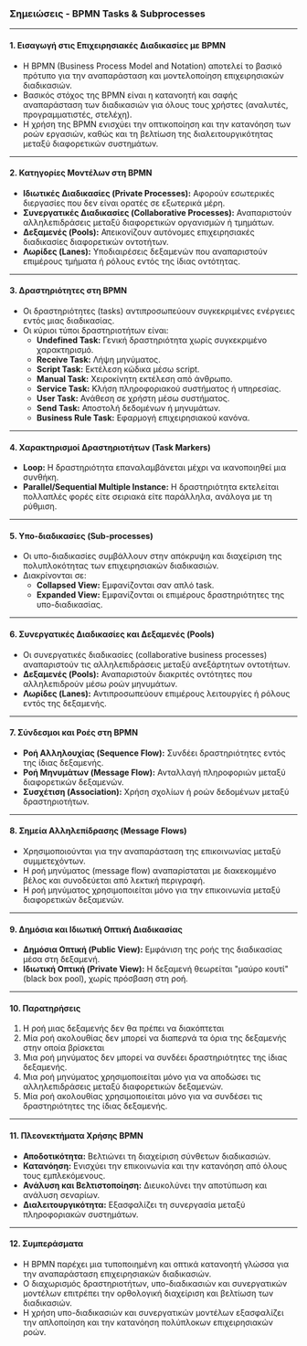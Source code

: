 ### Σημειώσεις - BPMN Tasks & Subprocesses

---

#### **1. Εισαγωγή στις Επιχειρησιακές Διαδικασίες με BPMN**
- Η BPMN (Business Process Model and Notation) αποτελεί το βασικό πρότυπο για την αναπαράσταση και μοντελοποίηση επιχειρησιακών διαδικασιών.
- Βασικός στόχος της BPMN είναι η κατανοητή και σαφής αναπαράσταση των διαδικασιών για όλους τους χρήστες (αναλυτές, προγραμματιστές, στελέχη).
- Η χρήση της BPMN ενισχύει την οπτικοποίηση και την κατανόηση των ροών εργασιών, καθώς και τη βελτίωση της διαλειτουργικότητας μεταξύ διαφορετικών συστημάτων.

---

#### **2. Κατηγορίες Μοντέλων στη BPMN**
- **Ιδιωτικές Διαδικασίες (Private Processes):** Αφορούν εσωτερικές διεργασίες που δεν είναι ορατές σε εξωτερικά μέρη.
- **Συνεργατικές Διαδικασίες (Collaborative Processes):** Αναπαριστούν αλληλεπιδράσεις μεταξύ διαφορετικών οργανισμών ή τμημάτων.
- **Δεξαμενές (Pools):** Απεικονίζουν αυτόνομες επιχειρησιακές διαδικασίες διαφορετικών οντοτήτων.
- **Λωρίδες (Lanes):** Υποδιαιρέσεις δεξαμενών που αναπαριστούν επιμέρους τμήματα ή ρόλους εντός της ίδιας οντότητας.

---

#### **3. Δραστηριότητες στη BPMN**
- Οι δραστηριότητες (tasks) αντιπροσωπεύουν συγκεκριμένες ενέργειες εντός μιας διαδικασίας.
- Οι κύριοι τύποι δραστηριοτήτων είναι:
  - **Undefined Task:** Γενική δραστηριότητα χωρίς συγκεκριμένο χαρακτηρισμό.
  - **Receive Task:** Λήψη μηνύματος.
  - **Script Task:** Εκτέλεση κώδικα μέσω script.
  - **Manual Task:** Χειροκίνητη εκτέλεση από άνθρωπο.
  - **Service Task:** Κλήση πληροφοριακού συστήματος ή υπηρεσίας.
  - **User Task:** Ανάθεση σε χρήστη μέσω συστήματος.
  - **Send Task:** Αποστολή δεδομένων ή μηνυμάτων.
  - **Business Rule Task:** Εφαρμογή επιχειρησιακού κανόνα.

---

#### **4. Χαρακτηρισμοί Δραστηριοτήτων (Task Markers)**
- **Loop:** Η δραστηριότητα επαναλαμβάνεται μέχρι να ικανοποιηθεί μια συνθήκη.
- **Parallel/Sequential Multiple Instance:** Η δραστηριότητα εκτελείται πολλαπλές φορές είτε σειριακά είτε παράλληλα, ανάλογα με τη ρύθμιση.

---

#### **5. Υπο-διαδικασίες (Sub-processes)**
- Οι υπο-διαδικασίες συμβάλλουν στην απόκρυψη και διαχείριση της πολυπλοκότητας των επιχειρησιακών διαδικασιών.
- Διακρίνονται σε:
  - **Collapsed View:** Εμφανίζονται σαν απλό task.
  - **Expanded View:** Εμφανίζονται οι επιμέρους δραστηριότητες της υπο-διαδικασίας.

---

#### **6. Συνεργατικές Διαδικασίες και Δεξαμενές (Pools)**
- Οι συνεργατικές διαδικασίες (collaborative business processes) αναπαριστούν τις αλληλεπιδράσεις μεταξύ ανεξάρτητων οντοτήτων.
- **Δεξαμενές (Pools):** Αναπαριστούν διακριτές οντότητες που αλληλεπιδρούν μέσω ροών μηνυμάτων.
- **Λωρίδες (Lanes):** Αντιπροσωπεύουν επιμέρους λειτουργίες ή ρόλους εντός της δεξαμενής.

---

#### **7. Σύνδεσμοι και Ροές στη BPMN**
- **Ροή Αλληλουχίας (Sequence Flow):** Συνδέει δραστηριότητες εντός της ίδιας δεξαμενής.
- **Ροή Μηνυμάτων (Message Flow):** Ανταλλαγή πληροφοριών μεταξύ διαφορετικών δεξαμενών.
- **Συσχέτιση (Association):** Χρήση σχολίων ή ροών δεδομένων μεταξύ δραστηριοτήτων.

---

#### **8. Σημεία Αλληλεπίδρασης (Message Flows)**
- Χρησιμοποιούνται για την αναπαράσταση της επικοινωνίας μεταξύ συμμετεχόντων.
- Η ροή μηνύματος (message flow) αναπαρίσταται με διακεκομμένο βέλος και συνοδεύεται από λεκτική περιγραφή.
- Η ροή μηνύματος χρησιμοποιείται μόνο για την επικοινωνία μεταξύ διαφορετικών δεξαμενών.

---

#### **9. Δημόσια και Ιδιωτική Οπτική Διαδικασίας**
- **Δημόσια Οπτική (Public View):** Εμφάνιση της ροής της διαδικασίας μέσα στη δεξαμενή.
- **Ιδιωτική Οπτική (Private View):** Η δεξαμενή θεωρείται "μαύρο κουτί" (black box pool), χωρίς πρόσβαση στη ροή.

---

#### **10. Παρατηρήσεις**

1. Η ροή μιας δεξαμενής δεν θα πρέπει να διακόπτεται   
2. Μία ροή ακολουθίας δεν μπορεί να διαπερνά τα όρια της δεξαμενής στην οποία βρίσκεται   
3. Μια ροή μηνύματος δεν μπορεί να συνδέει δραστηριότητες της ίδιας δεξαμενής.   
4. Μια ροή μηνύματος χρησιμοποιείται μόνο για να αποδώσει τις αλληλεπιδράσεις μεταξύ διαφορετικών δεξαμενών.   
5. Μία ροή ακολουθίας χρησιμοποιείται μόνο για να συνδέσει τις δραστηριότητες της ίδιας δεξαμενής.   

---

#### **11. Πλεονεκτήματα Χρήσης BPMN**
- **Αποδοτικότητα:** Βελτιώνει τη διαχείριση σύνθετων διαδικασιών.
- **Κατανόηση:** Ενισχύει την επικοινωνία και την κατανόηση από όλους τους εμπλεκόμενους.
- **Ανάλυση και Βελτιστοποίηση:** Διευκολύνει την αποτύπωση και ανάλυση σεναρίων.
- **Διαλειτουργικότητα:** Εξασφαλίζει τη συνεργασία μεταξύ πληροφοριακών συστημάτων.

---

#### **12. Συμπεράσματα**
- Η BPMN παρέχει μια τυποποιημένη και οπτικά κατανοητή γλώσσα για την αναπαράσταση επιχειρησιακών διαδικασιών.
- Ο διαχωρισμός δραστηριοτήτων, υπο-διαδικασιών και συνεργατικών μοντέλων επιτρέπει την ορθολογική διαχείριση και βελτίωση των διαδικασιών.
- Η χρήση υπο-διαδικασιών και συνεργατικών μοντέλων εξασφαλίζει την απλοποίηση και την κατανόηση πολύπλοκων επιχειρησιακών ροών.

